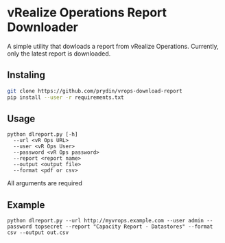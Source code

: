 # vRealize Operations Report Downloader
A simple utility that dowloads a report from vRealize Operations. Currently, only the latest report is downloaded.

## Instaling
```bash
git clone https://github.com/prydin/vrops-download-report
pip install --user -r requirements.txt
```

## Usage
```
python dlreport.py [-h] 
  --url <vR Ops URL> 
  --user <vR Ops User> 
  --password <vR Ops password> 
  --report <report name> 
  --output <output file> 
  --format <pdf or csv>
```
All arguments are required

## Example
```
python dlreport.py --url http://myvrops.example.com --user admin --password topsecret --report "Capacity Report - Datastores" --format csv --output out.csv
```
